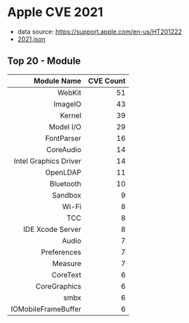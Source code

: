 # Apple CVE 2021
* data source: https://support.apple.com/en-us/HT201222
* [2021.json](2021.json)

## Top 20 - Module
| Module Name        | CVE Count |
| ------------------:| ---------:|
| WebKit | 51 |
| ImageIO | 43 |
| Kernel | 39 |
| Model I/O | 29 |
| FontParser | 16 |
| CoreAudio | 14 |
| Intel Graphics Driver | 14 |
| OpenLDAP | 11 |
| Bluetooth | 10 |
| Sandbox | 9 |
| Wi-Fi | 8 |
| TCC | 8 |
| IDE Xcode Server | 8 |
| Audio | 7 |
| Preferences | 7 |
| Measure | 7 |
| CoreText | 6 |
| CoreGraphics | 6 |
| smbx | 6 |
| IOMobileFrameBuffer | 6 |
